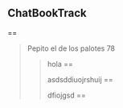 ## ChatBookTrack

==
>Pepito el de los palotes 78
>>hola
==
>>
>>asdsddiuojrshuij
==
>>
>> dfiojgsd
==